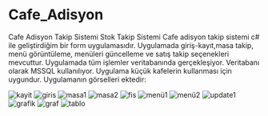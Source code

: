 # Cafe_Adisyon
Cafe Adisyon Takip Sistemi Stok Takip Sistemi
Cafe adisyon takip sistemi c# ile geliştirdiğim bir form uygulamasıdır. Uygulamada giriş-kayıt,masa takip, menü görüntüleme, menüleri güncelleme ve satış takip seçenekleri mevcuttur. Uygulamada tüm işlemler veritabanında
gerçekleşiyor. Veritabanı olarak MSSQL kullanılıyor. Uygulama küçük kafelerin kullanması için uygundur. Uygulamanın görselleri ektedir:

![kayit](https://github.com/Yunuskprc/Cafe_Adisyon/assets/91240806/ae8d5141-c30b-40db-a815-7144c399cbf1)
![giris](https://github.com/Yunuskprc/Cafe_Adisyon/assets/91240806/b2aca701-a490-4b3a-9216-2698563ab780)
![masa1](https://github.com/Yunuskprc/Cafe_Adisyon/assets/91240806/3cde6e2f-3018-499c-95cb-7be7977c276d)
![masa2](https://github.com/Yunuskprc/Cafe_Adisyon/assets/91240806/7dbc43db-03fd-4594-b8d1-ebb0b05ada7d)
![fis](https://github.com/Yunuskprc/Cafe_Adisyon/assets/91240806/b3f2ee21-b335-444b-96c0-93d5e6176feb)
![menü1](https://github.com/Yunuskprc/Cafe_Adisyon/assets/91240806/2d839353-6f89-4009-8abd-3bf7ec4e2b64)
![menü2](https://github.com/Yunuskprc/Cafe_Adisyon/assets/91240806/bb2e40f5-0fd4-449c-8134-8ea2ccb4c6aa)
![update1](https://github.com/Yunuskprc/Cafe_Adisyon/assets/91240806/f122f902-69de-4a47-a5bb-e1c6c6e9ee2d)
![grafik](https://github.com/Yunuskprc/Cafe_Adisyon/assets/91240806/9a4e19ae-315f-4703-9b2e-7d93372e2d3e)
![graf](https://github.com/Yunuskprc/Cafe_Adisyon/assets/91240806/7287707a-25ba-425c-8b9a-1b2cdfe8c829)
![tablo](https://github.com/Yunuskprc/Cafe_Adisyon/assets/91240806/35af77db-4294-4edf-8f33-c3cda8665bce)
